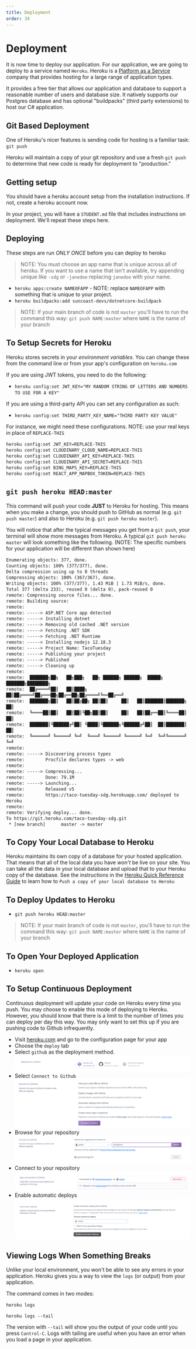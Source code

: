 ```yaml
---
title: Deployment
order: 34
---
```


# Deployment

It is now time to deploy our application. For our application, we are going to
deploy to a service named `Heroku`. Heroku is a
[Platform as a Service](https://en.wikipedia.org/wiki/Platform_as_a_service)
company that provides hosting for a large range of application types.

It provides a free tier that allows our application and database to support a
reasonable number of users and database size. It natively supports our Postgres
database and has optional "buildpacks" (third party extensions) to host our C#
application.

## Git Based Deployment

One of Heroku's nicer features is sending code for hosting is a familiar task:
`git push`

Heroku will maintain a copy of your git repository and use a fresh `git push` to
determine that new code is ready for deployment to "production."

## Getting setup

You should have a heroku account setup from the installation instructions. If
not, create a heroku account now.

In your project, you will have a `STUDENT.md` file that includes instructions on
deployment. We'll repeat these steps here.

## Deploying

These steps are run _ONLY ONCE_ before you can deploy to heroku

> NOTE: You must choose an app name that is unique across all of heroku. If you
> want to use a name that isn't available, try appending unique like `-sdg` or
> `-janedoe` replacing `janedoe` with your name.

- `heroku apps:create NAMEOFAPP` - NOTE: replace `NAMEOFAPP` with something that
  is unique to your project.
- `heroku buildpacks:add suncoast-devs/dotnetcore-buildpack`

> NOTE: If your main branch of code is not `master` you'll have to run the
> command this way: `git push NAME:master` where `NAME` is the name of your
> branch

## To Setup Secrets for Heroku

Heroku stores secrets in your _environment variables_. You can change these from
the command line or from your app's configuration on `heroku.com`

If you are using JWT tokens, you need to do the following:

- `heroku config:set JWT_KEY="MY RANDOM STRING OF LETTERS AND NUMBERS TO USE FOR A KEY"`

If you are using a third-party API you can set any configuration as such:

- `heroku config:set THIRD_PARTY_KEY_NAME="THIRD PARTY KEY VALUE"`

For instance, we might need these configurations. NOTE: use your real keys in
place of `REPLACE-THIS`

```
heroku config:set JWT_KEY=REPLACE-THIS
heroku config:set CLOUDINARY_CLOUD_NAME=REPLACE-THIS
heroku config:set CLOUDINARY_API_KEY=REPLACE-THIS
heroku config:set CLOUDINARY_API_SECRET=REPLACE-THIS
heroku config:set BING_MAPS_KEY=REPLACE-THIS
heroku config:set REACT_APP_MAPBOX_TOKEN=REPLACE-THIS
```

## `git push heroku HEAD:master`

This command will push your code **JUST** to Heroku for hosting. This means when
you make a change, you should push to GitHub as normal (e.g. `git push master`)
and also to Heroku (e.g. `git push heroku master`).

You will notice that after the typical messages you get from a `git push`, your
terminal will show more messages from Heroku. A typical `git push heroku master`
will look something like the following. (NOTE: The specific numbers for your
application will be different than shown here)

```shell
Enumerating objects: 377, done.
Counting objects: 100% (377/377), done.
Delta compression using up to 8 threads
Compressing objects: 100% (367/367), done.
Writing objects: 100% (377/377), 1.43 MiB | 1.73 MiB/s, done.
Total 377 (delta 233), reused 0 (delta 0), pack-reused 0
remote: Compressing source files... done.
remote: Building source:
remote:
remote: -----> ASP.NET Core app detected
remote: -----> Installing dotnet
remote: -----> Removing old cached .NET version
remote: -----> Fetching .NET SDK
remote: -----> Fetching .NET Runtime
remote: -----> Installing nodejs 12.18.3
remote: -----> Project Name: TacoTuesday
remote: -----> Publishing your project
remote: -----> Published
remote: -----> Cleaning up
remote:
remote:  ███████╗██╗   ██╗███╗   ██╗ ██████╗ ██████╗  █████╗ ███████╗████████╗
remote:  ██╔════╝██║   ██║████╗  ██║██╔════╝██╔═══██╗██╔══██╗██╔════╝╚══██╔══╝
remote:  ███████╗██║   ██║██╔██╗ ██║██║     ██║   ██║███████║███████╗   ██║
remote:  ╚════██║██║   ██║██║╚██╗██║██║     ██║   ██║██╔══██║╚════██║   ██║
remote:  ███████║╚██████╔╝██║ ╚████║╚██████╗╚██████╔╝██║  ██║███████║   ██║
remote:  ╚══════╝ ╚═════╝ ╚═╝  ╚═══╝ ╚═════╝ ╚═════╝ ╚═╝  ╚═╝╚══════╝   ╚═╝
remote:
remote: -----> Discovering process types
remote:        Procfile declares types -> web
remote:
remote: -----> Compressing...
remote:        Done: 79.1M
remote: -----> Launching...
remote:        Released v5
remote:        https://taco-tuesday-sdg.herokuapp.com/ deployed to Heroku
remote:
remote: Verifying deploy... done.
To https://git.heroku.com/taco-tuesday-sdg.git
 * [new branch]      master -> master
```

## To Copy Your Local Database to Heroku

Heroku maintains its own copy of a database for your hosted application. That
means that all of the local data you have _won't_ be live on your site. You can
take all the data in your local database and upload that to your Heroku copy of
the database. See the instructions in the
[Heroku Quick Reference Guide](/lessons/misc-quick-reference/heroku) to learn
how to `Push a copy of your local database to Heroku`

## To Deploy Updates to Heroku

- `git push heroku HEAD:master`

> NOTE: If your main branch of code is not `master`, you'll have to run the
> command this way: `git push NAME:master` where `NAME` is the name of your
> branch

## To Open Your Deployed Application

- `heroku open`

## To Setup Continuous Deployment

Continuous deployment will update your code on Heroku every time you push. You
may choose to enable this mode of deploying to Heroku. However, you should know
that there is a limit to the number of times you can deploy per day this way.
You may only want to set this up if you are pushing code to Github infrequently.

- Visit [heroku.com](https://heroku.com) and go to the configuration page for
  your app
- Choose the `deploy` tab
- Select `github` as the deployment method. ![github](./assets/heroku1.png)
- Select `Connect to Github` ![github](./assets/heroku2.png)
- Browse for your repository ![github](./assets/heroku3.png)
- Connect to your repository ![github](./assets/heroku4.png)
- Enable automatic deploys ![github](./assets/heroku5.png)

## Viewing Logs When Something Breaks

Unlike your local environment, you won't be able to see any errors in your
application. Heroku gives you a way to view the `logs` (or output) from your
application.

The command comes in two modes:

```shell
heroku logs
```

```shell
heroku logs --tail
```

The version with `--tail` will show you the output of your code until you press
`Control-C`. Logs with tailing are useful when you have an error when you load a
page in your application.
